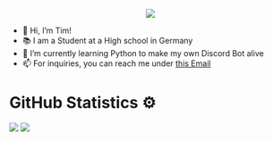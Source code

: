 <p align="center">
  <img src="https://github-profile-trophy.vercel.app/?username=Fluqzy&rank=SECRET,SSS,SS,S,AAA,AA,A,B,C&margin-w=5&no-bg=true&no-frame=true"/></a>
  </p>
  
- 👋 Hi, I’m Tim!
- 📚 I am a Student at a High school in Germany
- 🌱 I’m currently learning Python to make my own Discord Bot alive
- 📫 For inquiries, you can reach me under [this Email](mailto:tim@fluqzy.eu)

# GitHub Statistics :gear:
![](https://raw.githubusercontent.com/Fluqzy/github-stats-transparent/output/generated/overview.svg)
![](https://raw.githubusercontent.com/Fluqzy/github-stats-transparent/output/generated/languages.svg)
